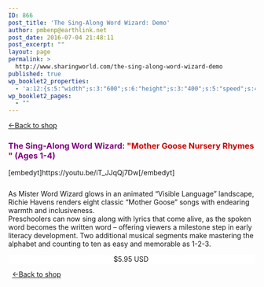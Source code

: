 ```yaml
---
ID: 866
post_title: 'The Sing-Along Word Wizard: Demo'
author: pmbenp@earthlink.net
post_date: 2016-07-04 21:48:11
post_excerpt: ""
layout: page
permalink: >
  http://www.sharingworld.com/the-sing-along-word-wizard-demo
published: true
wp_booklet2_properties:
  - 'a:12:{s:5:"width";s:3:"600";s:6:"height";s:3:"400";s:5:"speed";s:4:"1000";s:5:"delay";s:4:"5000";s:9:"direction";s:3:"LTR";s:14:"arrows_enabled";b:0;s:20:"page_numbers_enabled";b:1;s:14:"cover_behavior";s:4:"open";s:7:"padding";s:2:"10";s:18:"thumbnails_enabled";b:0;s:13:"popup_enabled";s:0:"";s:5:"theme";s:7:"default";}'
wp_booklet2_pages:
  - ""
---
```

<a href=": http://www.sharingworld.com/shop-2"> &#8592;Back to shop</a>
&nbsp;
<h3 style="text-align: left;"><span style="color: #800080;"><b>The Sing-Along Word Wizard: <span style="color: #cc0000;">"Mother Goose Nursery Rhymes "</span> (Ages 1-4)</b></span></h3>
[embedyt]https://youtu.be/iT_JJqQj7Dw[/embedyt]
<p style="text-align: left; margin-top: 5%;">As Mister Word Wizard glows in an animated “Visible Language” landscape, Richie Havens renders eight classic “Mother Goose” songs with endearing warmth and inclusiveness.</br>
Preschoolers can now sing along with lyrics that come alive, as the spoken word becomes the written word – offering viewers a milestone step in early literacy development. Two additional musical segments make mastering the alphabet and counting to ten as easy and memorable as 1-2-3.</p>
<p style="border: 0px; text-align: center; background-color: #ffffff;">$5.95 USD
<a href="http://www.payloadz.com/go/?id=3135410" target="paypal"><img src="http://www.sharingworld.com/wp-content/uploads/2016/02/add-cart-e1464143165363.png" alt="" border="0" /></a></p>
&nbsp;
<a href=": http://www.sharingworld.com/shop-2"> &#8592;Back to shop</a>